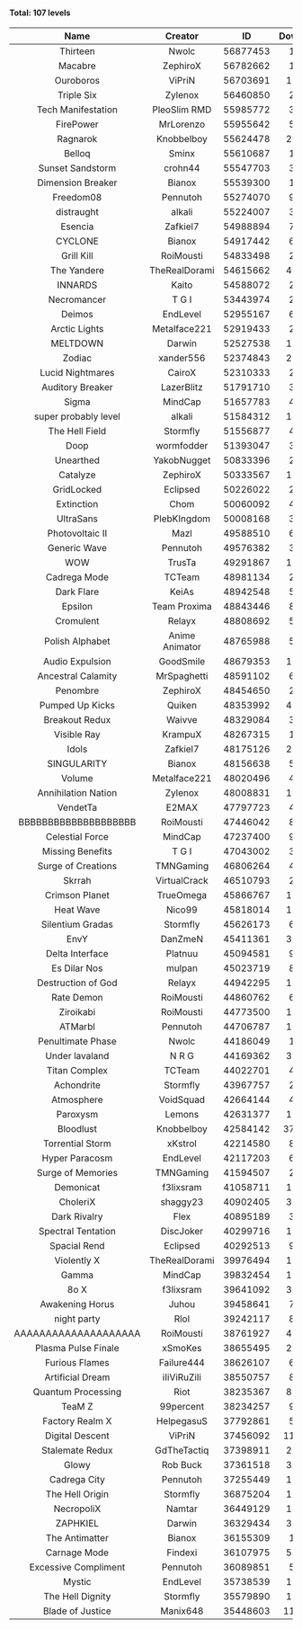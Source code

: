 #### Total: 107 levels

| Name | Creator | ID | Downloads | Likes |
|:---:|:---:|:---:|:---:|:---:|
| Thirteen | Nwolc | 56877453 | 16556 | 945
| Macabre | ZephiroX | 56782662 | 16407 | 1100
| Ouroboros | ViPriN | 56703691 | 159076 | 12420
| Triple Six | Zylenox | 56460850 | 23028 | 3067
| Tech Manifestation | PleoSlim RMD | 55985772 | 39205 | 2257
| FirePower | MrLorenzo | 55955642 | 53392 | 2943
| Ragnarok | Knobbelboy | 55624478 | 219108 | 16333
| Belloq | Sminx | 55610687 | 16158 | 1263
| Sunset Sandstorm | crohn44 | 55547703 | 31717 | 2123
| Dimension Breaker | Bianox | 55539300 | 18820 | 1089
| Freedom08 | Pennutoh | 55274070 | 99537 | 8733
| distraught | alkali | 55224007 | 32884 | 2419
| Esencia | Zafkiel7 | 54988894 | 78018 | 10068
| CYCLONE | Bianox | 54917442 | 67784 | 3736
| Grill Kill | RoiMousti | 54833498 | 21101 | 1228
| The Yandere | TheRealDorami | 54615662 | 477055 | 62584
| INNARDS | Kaito | 54588072 | 29081 | 3535
| Necromancer | T G I | 53443974 | 25871 | 1502
| Deimos | EndLevel | 52955167 | 69398 | 7497
| Arctic Lights | Metalface221 | 52919433 | 21189 | 1753
| MELTDOWN | Darwin | 52527538 | 113387 | 8588
| Zodiac | xander556 | 52374843 | 271040 | 19429
| Lucid Nightmares | CairoX | 52310333 | 25029 | 1950
| Auditory Breaker | LazerBlitz | 51791710 | 36204 | 2799
| Sigma | MindCap | 51657783 | 48153 | 3950
| super probably level | alkali | 51584312 | 147977 | 9568
| The Hell Field | Stormfly | 51556877 | 40257 | 2516
| Doop | wormfodder | 51393047 | 39533 | 1944
| Unearthed | YakobNugget | 50833396 | 21466 | 1512
| Catalyze | ZephiroX | 50333567 | 119291 | 9083
| GridLocked | Eclipsed | 50226022 | 27418 | 1549
| Extinction | Chom | 50060092 | 45336 | 3158
| UltraSans | PlebKIngdom | 50008168 | 31688 | 2970
| Photovoltaic II | Mazl | 49588510 | 66196 | 5608
| Generic Wave | Pennutoh | 49576382 | 37785 | 2215
| WOW | TrusTa | 49291867 | 105441 | 8266
| Cadrega Mode | TCTeam | 48981134 | 21254 | 1755
| Dark Flare | KeiAs | 48942548 | 56454 | 4818
| Epsilon | Team Proxima | 48843446 | 83058 | 7553
| Cromulent | Relayx | 48808692 | 51695 | 5469
| Polish Alphabet | Anime Animator | 48765988 | 51954 | 3203
| Audio Expulsion | GoodSmile | 48679353 | 105309 | 8513
| Ancestral Calamity | MrSpaghetti | 48591102 | 61448 | 5355
| Penombre | ZephiroX | 48454650 | 21187 | 1291
| Pumped Up Kicks | Quiken | 48353992 | 430800 | 52084
| Breakout Redux | Waivve | 48329084 | 37138 | 3191
| Visible Ray  | KrampuX | 48267315 | 19159 | 2086
| Idols | Zafkiel7 | 48175126 | 284118 | 29713
| SINGULARITY | Bianox | 48156638 | 56006 | 7632
| Volume | Metalface221 | 48020496 | 43320 | 2743
| Annihilation Nation | Zylenox | 48008831 | 103136 | 8741
| VendetTa | E2MAX | 47797723 | 48179 | 4240
| BBBBBBBBBBBBBBBBBBBB | RoiMousti | 47446042 | 89844 | 5062
| Celestial Force  | MindCap | 47237400 | 97819 | 8584
| Missing Benefits | T G I | 47043002 | 38267 | 2678
| Surge of Creations | TMNGaming | 46806264 | 41486 | 3526
| Skrrah | VirtualCrack | 46510793 | 28105 | 1881
| Crimson Planet | TrueOmega | 45866767 | 111600 | 12231
| Heat Wave | Nico99 | 45818014 | 114571 | 9493
| Silentium Gradas | Stormfly | 45626173 | 65890 | 4694
| EnvY | DanZmeN | 45411361 | 391724 | 32225
| Delta Interface | Platnuu | 45094581 | 99632 | 9213
| Es Dilar Nos | mulpan | 45023719 | 85851 | 7189
| Destruction of God | Relayx | 44942295 | 106423 | 9943
| Rate Demon | RoiMousti | 44860762 | 66910 | 5536
| Ziroikabi | RoiMousti | 44773500 | 103776 | 8323
| ATMarbl | Pennutoh | 44706787 | 102532 | 8523
| Penultimate Phase | Nwolc | 44186049 | 15875 | 1180
| Under lavaland | N R G | 44169362 | 300518 | 25976
| Titan Complex | TCTeam | 44022701 | 46603 | 4051
| Achondrite | Stormfly | 43967757 | 29914 | 2642
| Atmosphere | VoidSquad | 42664144 | 48501 | 3730
| Paroxysm | Lemons | 42631377 | 194242 | 14823
| Bloodlust | Knobbelboy | 42584142 | 3711628 | 296789
| Torrential Storm | xKstrol | 42214580 | 88035 | 2651
| Hyper Paracosm | EndLevel | 42117203 | 63190 | 7117
| Surge of Memories | TMNGaming | 41594507 | 20421 | 1052
| Demonicat | f3lixsram | 41058711 | 197504 | 14668
| CholeriX | shaggy23 | 40902405 | 311836 | 20863
| Dark Rivalry | Flex | 40895189 | 33708 | 3181
| Spectral Tentation | DiscJoker | 40299716 | 136003 | 9750
| Spacial Rend | Eclipsed | 40292513 | 99120 | 8200
| Violently X | TheRealDorami | 39976494 | 166481 | 13676
| Gamma | MindCap | 39832454 | 151539 | 12964
| 8o X | f3lixsram | 39641092 | 335548 | 23756
| Awakening Horus | Juhou | 39458641 | 77183 | 6722
| night party | Rlol | 39242117 | 88426 | 7855
| AAAAAAAAAAAAAAAAAAAA | RoiMousti | 38761927 | 427693 | 25258
| Plasma Pulse Finale | xSmoKes | 38655495 | 229364 | 19279
| Furious Flames | Failure444 | 38626107 | 65154 | 4946
| Artificial Dream | iIiViRuZiIi | 38550757 | 88616 | 7422
| Quantum Processing | Riot | 38235367 | 838278 | 50957
| TeaM Z | 99percent | 38234257 | 95147 | 7357
| Factory Realm X | HelpegasuS | 37792861 | 58072 | 5226
| Digital Descent | ViPriN | 37456092 | 1114696 | 98026
| Stalemate Redux | GdTheTactiq | 37398911 | 250545 | 18219
| Glowy | Rob Buck | 37361518 | 303680 | 28183
| Cadrega City | Pennutoh | 37255449 | 159931 | 14032
| The Hell Origin | Stormfly | 36875204 | 138847 | 10458
| NecropoliX | Namtar | 36449129 | 145347 | 12157
| ZAPHKIEL | Darwin | 36329434 | 355394 | 35701
| The Antimatter | Bianox | 36155309 | 18027 | 1269
| Carnage Mode | Findexi | 36107975 | 548225 | 49248
| Excessive Compliment | Pennutoh | 36089851 | 57980 | 5595
| Mystic | EndLevel | 35738539 | 190173 | 16958
| The Hell Dignity | Stormfly | 35579890 | 174133 | 14077
| Blade of Justice | Manix648 | 35448603 | 1138125 | 107702
